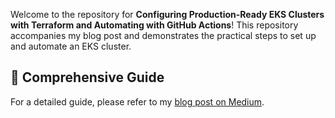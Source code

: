 
Welcome to the repository for **Configuring Production-Ready EKS Clusters with Terraform and Automating with GitHub Actions**! This repository accompanies my blog post and demonstrates the practical steps to set up and automate an EKS cluster.


## 🌟 Comprehensive Guide
For a detailed guide, please refer to my [blog post on Medium](https://medium.com/p/c046e8d44865).


